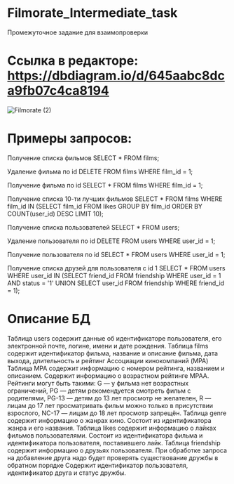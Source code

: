 # Filmorate_Intermediate_task
Промежуточное задание для взаимопроверки

# Ссылка в редакторе: https://dbdiagram.io/d/645aabc8dca9fb07c4ca8194 

![Filmorate (2)](https://github.com/LipatovKir/Filmorate_Intermediate_task/assets/119127334/56e4a53b-63ee-4a9b-a614-574cd86647fc)

# Примеры запросов:
Получение списка фильмов 
SELECT *
FROM films;

Удаление фильма по id
DELETE 
FROM films 
WHERE film_id = 1;

Получение фильма по id
SELECT *
FROM films
WHERE film_id = 1;

Получение списка 10-ти лучших фильмов
SELECT *
FROM films
WHERE film_id IN
    (SELECT film_id
     FROM likes
     GROUP BY film_id
     ORDER BY COUNT(user_id) DESC
     LIMIT 10);

Получение списка пользователей
SELECT *
FROM users;

Удаление пользователя по id
DELETE 
FROM users
WHERE user_id = 1;

Получение пользователя по id
SELECT *
FROM users
WHERE user_id = 1;

Получение списка друзей для пользователя с id 1
SELECT *
FROM users
WHERE user_id IN
    (SELECT friend_id
     FROM friendship
     WHERE user_id = 1
       AND status = '1'
     UNION SELECT user_id
     FROM friendship
     WHERE friend_id = 1);
     
# Описание БД
Таблица users содержит данные об идентификаторе пользователя, его электронной почте, логине, имени и дате рождения.
Таблица films содержит идентификатор фильма, название и описание фильма, дата выхода, длительность и рейтинг Ассоциации кинокомпаний (MPA)
Таблица MPA содержит информацию с номером рейтинга, названием и описанием.
Содержит информацию о возрастном рейтинге MPAA.
Рейтинги могут быть такими:
G — у фильма нет возрастных ограничений,
PG — детям рекомендуется смотреть фильм с родителями,
PG-13 — детям до 13 лет просмотр не желателен,
R — лицам до 17 лет просматривать фильм можно только в присутствии взрослого,
NC-17 — лицам до 18 лет просмотр запрещён.
Таблица genre содержит информацию о жанрах кино.
Состоит из идентификатора жанра и его названия.
Таблица likes содержит информацию о лайках фильмов пользователями.
Состоит из идентификатора фильма и идентификатора пользователя, поставившего лайк.
Таблица friendship содержит информацию о друзьях пользователя.
При обработке запроса на добавление друга надо будет проверять существование дружбы в обратном порядке
Содержит идентификатор пользователя, идентификатор друга и статус дружбы.

